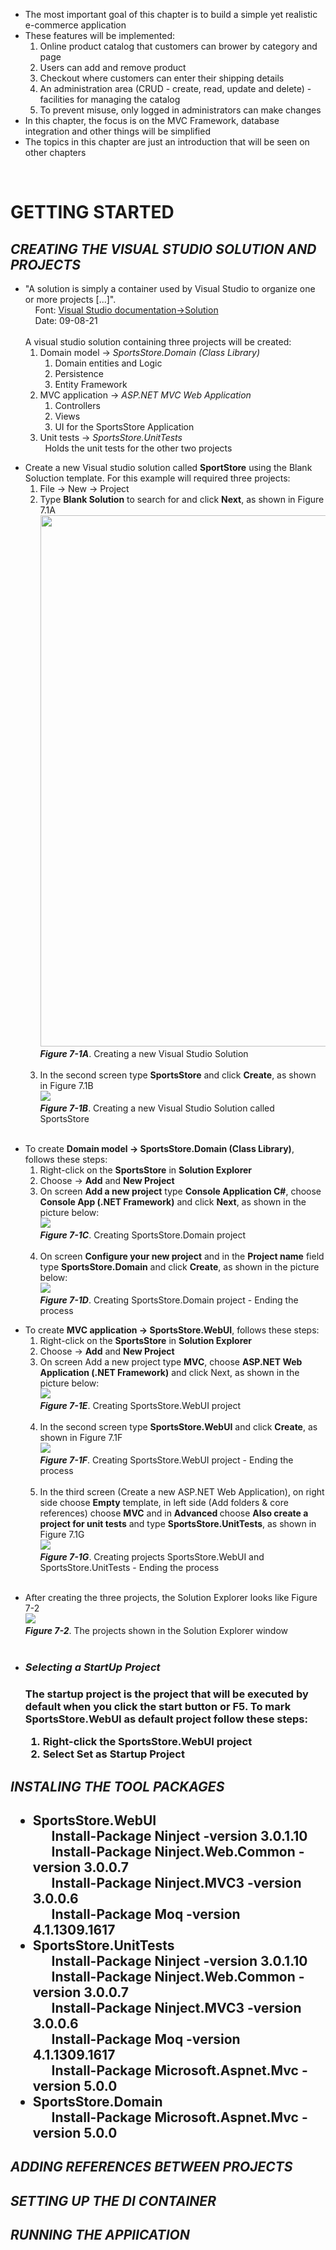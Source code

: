 <ul>
  <li>
    The most important goal of this chapter is to build a simple yet realistic e-commerce application
  </li>
  <li>
    These features will be implemented:
    <ol>
      <li>Online product catalog that customers can brower by category and page</li>
      <li>Users can add and remove product</li>
      <li>Checkout where customers can enter their shipping details</li>
      <li>An administration area (CRUD - create, read, update and delete) - facilities for managing the catalog</li>
      <li>To prevent misuse, only logged in administrators can make changes</li>
    </ol>
  </li>
  <li>In this chapter, the focus is on the MVC Framework, database integration and other things will be simplified</li>
  <li>The topics in this chapter are just an introduction that will be seen on other chapters</li>
</ul>

<br /><h1>GETTING STARTED</h1>

<h2><i>CREATING THE VISUAL STUDIO SOLUTION AND PROJECTS</i></h2>

<ul>
  <li>
    "A solution is simply a container used by Visual Studio to organize one or more projects [...]".<br />
    &nbsp;&nbsp;&nbsp;&nbsp;Font: <a href="https://docs.microsoft.com/en-us/visualstudio/get-started/tutorial-projects-solutions?view=vs-2019">Visual Studio documentation->Solution</a> <br />
    &nbsp;&nbsp;&nbsp;&nbsp;Date: 09-08-21<br /><br />
    A visual studio solution containing three projects will be created:
    <ol>
      <li>
        Domain model -> <i>SportsStore.Domain (Class Library)</i><br />
        <ol>
          <li>Domain entities and Logic</li>
          <li>Persistence</li>
          <li>Entity Framework</li>
        </ol>
      </li>
      <li>
        MVC application -> <i>ASP.NET MVC Web Application</i><br />
        <ol>
          <li>Controllers</li>
          <li>Views</li>
          <li>UI for the SportsStore Application</li>
        </ol>        
      </li>
      <li>
        Unit tests -> <i>SportsStore.UnitTests</i><br />
        &nbsp&nbspHolds the unit tests for the other two projects
      </li>
    </ol>
  </li>
</ul>

<ul>
  <li>
    Create a new Visual studio solution called <b>SportStore</b> using the Blank Soluction template. For this example will required three projects:
    <ol>
      <li>File -> New -> Project</li>
      <li> 
        Type <b>Blank Solution</b> to search for and click <b>Next</b>, as shown in Figure 7.1A<br />
        <img src="Pictures/Figure 7_1.png" width=850px /><br />
        <i><strong>Figure 7-1A</strong></i>. Creating a new Visual Studio Solution
        <br /><br />
      </li>
      <li>
        In the second screen type <b>SportsStore</b> and click <b>Create</b>, as shown in Figure 7.1B<br />
        <img src="Pictures/Figure 7_1B.png" /><br />
        <i><strong>Figure 7-1B</strong></i>. Creating a new Visual Studio Solution called SportsStore<br />
      </li>
    </ol><br />
  </li>
</ul>

<ul>
 <li>
    To create <b>Domain model -> SportsStore.Domain (Class Library)</b>, follows these steps:
    <ol>
      <li>Right-click on the <b>SportsStore</b> in <b>Solution Explorer</b></li>
      <li>Choose -> <b>Add</b> and <b>New Project</b></li>
      <li>
        On screen <b>Add a new project</b>  type <b>Console Application C#</b>, choose <b>Console App (.NET Framework)</b> and click <b>Next</b>, as shown in the picture below:<br />
        <img src="Pictures/Figure 7_1C.png" /><br />
        <i><strong>Figure 7-1C</strong></i>. Creating SportsStore.Domain project<br /><br />
      </li>
      <li>
        On screen <b>Configure your new project</b> and in the <b>Project name</b> field type <b>SportsStore.Domain</b> and click <b>Create</b>, as shown in the picture below:<br />
        <img src="Pictures/Figure 7_1D.png" /><br />
        <i><strong>Figure 7-1D</strong></i>. Creating SportsStore.Domain project - Ending the process<br />
      </li>
    </ol>
  </li>
</ul>

<ul>
  <li>
      To create <b>MVC application -> SportsStore.WebUI</b>, follows these steps:
      <ol>
        <li>Right-click on the <b>SportsStore</b> in <b>Solution Explorer</b></li>
        <li>Choose -> <b>Add</b> and <b>New Project</b></li>
        <li>On screen Add a new project type <b>MVC</b>, choose <b>ASP.NET Web Application (.NET Framework)</b> and click Next, as shown in the picture below:<br />
          <img src="Pictures/Figure 7_1E.png" /><br />
          <i><strong>Figure 7-1E</strong></i>. Creating SportsStore.WebUI project<br /><br />
        </li>
        <li>
          In the second screen type <b>SportsStore.WebUI</b> and click <b>Create</b>, as shown in Figure 7.1F<br />
          <img src="Pictures/Figure 7_1F.png" /><br />
          <i><strong>Figure 7-1F</strong></i>. Creating SportsStore.WebUI project - Ending the process<br /><br />
        </li>
        <li>In the third screen (Create a new ASP.NET Web Application),  on right side choose <b>Empty</b> template, in left side (Add folders & core references) choose <b>MVC</b> and in <b>Advanced </b> choose <b>Also create a project for unit tests</b> and type <b>SportsStore.UnitTests</b>, as shown in Figure 7.1G<br />
          <img src="Pictures/Figure 7_1G.png" /><br />
          <i><strong>Figure 7-1G</strong></i>. Creating projects SportsStore.WebUI and SportsStore.UnitTests  - Ending the process<br /><br />
      </ol>
    </li>
</ul>

<ul>
  <li>
    After creating the three projects, the Solution Explorer looks like Figure 7-2<br />
    <img src="Pictures/Figure 7_2.png" /><br />
    <i><strong>Figure 7-2</strong></i>. The projects shown in the Solution Explorer window<br /><br />
  </li>
</ul>

<ul>
  <li>
    <h3><i>Selecting a StartUp Project</i><h3>
    The startup project is the project that will be executed by default when you click the start button or F5. To mark SportsStore.WebUI as default project follow these steps:<br />
    <ol>
      <li>Right-click the <b>SportsStore.WebUI</b> project</li>
      <li>Select <b>Set as Startup Project</b></li>
    </ol>
  </li>
</ul>

<h2><i>INSTALING THE TOOL PACKAGES</i><h2>

<ul>
  <li>
    SportsStore.WebUI<br />
      &nbsp;&nbsp;&nbsp;&nbsp;&nbsp;&nbsp;Install-Package Ninject -version 3.0.1.10 <br />
      &nbsp;&nbsp;&nbsp;&nbsp;&nbsp;&nbsp;Install-Package Ninject.Web.Common -version 3.0.0.7<br />
      &nbsp;&nbsp;&nbsp;&nbsp;&nbsp;&nbsp;Install-Package Ninject.MVC3 -version 3.0.0.6<br />
      &nbsp;&nbsp;&nbsp;&nbsp;&nbsp;&nbsp;Install-Package Moq -version 4.1.1309.1617 <br />
  </li>
  <li>
    SportsStore.UnitTests<br />
      &nbsp;&nbsp;&nbsp;&nbsp;&nbsp;&nbsp;Install-Package Ninject -version 3.0.1.10 <br />
      &nbsp;&nbsp;&nbsp;&nbsp;&nbsp;&nbsp;Install-Package Ninject.Web.Common -version 3.0.0.7  <br />
      &nbsp;&nbsp;&nbsp;&nbsp;&nbsp;&nbsp;Install-Package Ninject.MVC3 -version 3.0.0.6 <br />
      &nbsp;&nbsp;&nbsp;&nbsp;&nbsp;&nbsp;Install-Package Moq -version 4.1.1309.1617  <br />
      &nbsp;&nbsp;&nbsp;&nbsp;&nbsp;&nbsp;Install-Package Microsoft.Aspnet.Mvc -version 5.0.0 <br />
  </li>
  <li>
    SportsStore.Domain<br />
      &nbsp;&nbsp;&nbsp;&nbsp;&nbsp;&nbsp;Install-Package Microsoft.Aspnet.Mvc -version 5.0.0 <br />
  </li>
</ul>

<h2><i>ADDING REFERENCES BETWEEN PROJECTS</i><h2>
<h2><i>SETTING UP THE DI CONTAINER</i><h2>
<h2><i>RUNNING THE APPlICATION</i><h2>
